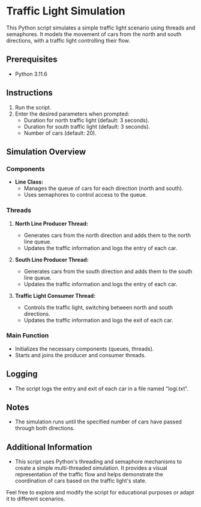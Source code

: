 # Traffic Light Simulation

This Python script simulates a simple traffic light scenario using threads and semaphores. It models the movement of cars from the north and south directions, with a traffic light controlling their flow.

## Prerequisites
- Python 3.11.6

## Instructions
1. Run the script.
2. Enter the desired parameters when prompted:
   - Duration for north traffic light (default: 3 seconds).
   - Duration for south traffic light (default: 3 seconds).
   - Number of cars (default: 20).

## Simulation Overview

### Components
- **Line Class:**
  - Manages the queue of cars for each direction (north and south).
  - Uses semaphores to control access to the queue.

### Threads
1. **North Line Producer Thread:**
   - Generates cars from the north direction and adds them to the north line queue.
   - Updates the traffic information and logs the entry of each car.

2. **South Line Producer Thread:**
   - Generates cars from the south direction and adds them to the south line queue.
   - Updates the traffic information and logs the entry of each car.

3. **Traffic Light Consumer Thread:**
   - Controls the traffic light, switching between north and south directions.
   - Updates the traffic information and logs the exit of each car.

### Main Function
- Initializes the necessary components (queues, threads).
- Starts and joins the producer and consumer threads.

## Logging
- The script logs the entry and exit of each car in a file named "logi.txt".

## Notes
- The simulation runs until the specified number of cars have passed through both directions.

## Additional Information
- This script uses Python's threading and semaphore mechanisms to create a simple multi-threaded simulation. It provides a visual representation of the traffic flow and helps demonstrate the coordination of cars based on the traffic light's state.

Feel free to explore and modify the script for educational purposes or adapt it to different scenarios.
